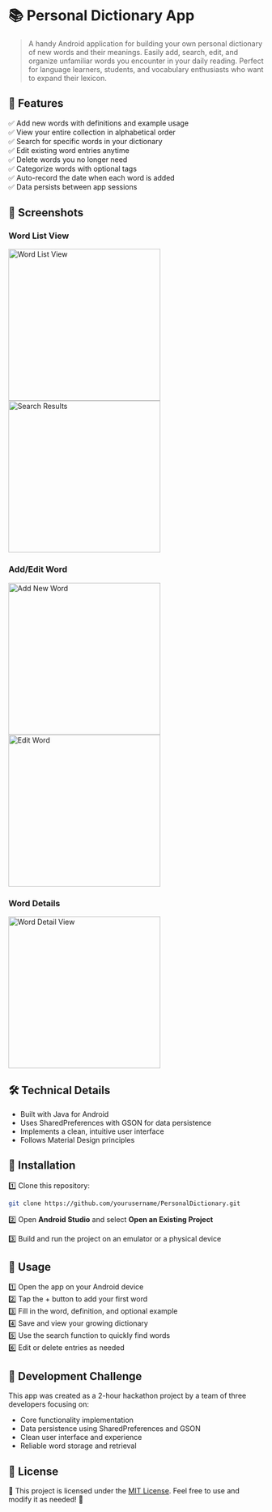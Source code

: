 # 📚 Personal Dictionary App

> A handy Android application for building your own personal dictionary of new words and their meanings. Easily add, search, edit, and organize unfamiliar words you encounter in your daily reading. Perfect for language learners, students, and vocabulary enthusiasts who want to expand their lexicon.

## 📜 Features

✅ Add new words with definitions and example usage  
✅ View your entire collection in alphabetical order  
✅ Search for specific words in your dictionary  
✅ Edit existing word entries anytime  
✅ Delete words you no longer need  
✅ Categorize words with optional tags  
✅ Auto-record the date when each word is added  
✅ Data persists between app sessions

## 📸 Screenshots

### Word List View

<div class="image-container">
    <img src="img/WordList.png" alt="Word List View" width="300"/>
    <img src="img/SearchResults.png" alt="Search Results" width="300"/>
</div>

### Add/Edit Word

<div class="image-container">
    <img src="img/AddWord.png" alt="Add New Word" width="300"/>
    <img src="img/EditWord.png" alt="Edit Word" width="300"/>
</div>

### Word Details

<div class="image-container">
    <img src="img/WordDetail.png" alt="Word Detail View" width="300"/>
</div>

## 🛠️ Technical Details

- Built with Java for Android
- Uses SharedPreferences with GSON for data persistence
- Implements a clean, intuitive user interface
- Follows Material Design principles

## 🚀 Installation

1️⃣ Clone this repository:

```bash
git clone https://github.com/yourusername/PersonalDictionary.git
```

2️⃣ Open **Android Studio** and select **Open an Existing Project**

3️⃣ Build and run the project on an emulator or a physical device

## 📄 Usage

1️⃣ Open the app on your Android device  
2️⃣ Tap the + button to add your first word  
3️⃣ Fill in the word, definition, and optional example  
4️⃣ Save and view your growing dictionary  
5️⃣ Use the search function to quickly find words  
6️⃣ Edit or delete entries as needed

## 👥 Development Challenge

This app was created as a 2-hour hackathon project by a team of three developers focusing on:

- Core functionality implementation
- Data persistence using SharedPreferences and GSON
- Clean user interface and experience
- Reliable word storage and retrieval

## 📜 License

📄 This project is licensed under the [MIT License](LICENSE). Feel free to use and modify it as needed! 🎉
